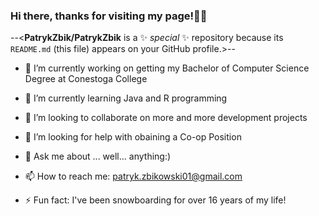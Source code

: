 ### Hi there, thanks for visiting my page!👋😄

--<**PatrykZbik/PatrykZbik** is a ✨ _special_ ✨ repository because its `README.md` (this file) appears on your GitHub profile.>--

- 🔭 I’m currently working on getting my Bachelor of Computer Science Degree at Conestoga College

- 🌱 I’m currently learning Java and R programming

- 👯 I’m looking to collaborate on more and more development projects 

- 🤔 I’m looking for help with obaining a Co-op Position

- 💬 Ask me about ... well... anything:)

- 📫 How to reach me: patryk.zbikowski01@gmail.com

- ⚡ Fun fact: I've been snowboarding for over 16 years of my life!
